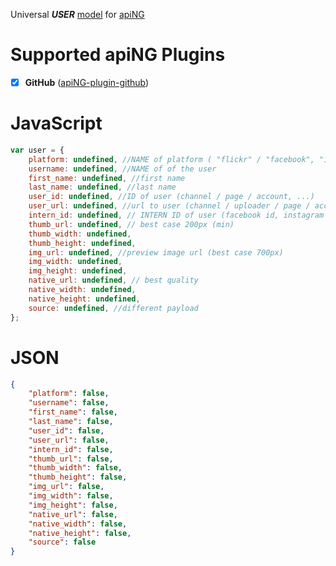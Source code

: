 Universal **_USER_** [model](https://aping.readme.io/docs/models) for [apiNG](https://github.com/JohnnyTheTank/apiNG)

# Supported apiNG Plugins
- [x] **GitHub** ([apiNG-plugin-github](https://github.com/JohnnyTheTank/apiNG-plugin-github))

# JavaScript
```JavaScript
var user = {
    platform: undefined, //NAME of platform ( "flickr" / "facebook", "instagram" , ...)
    username: undefined, //NAME of of the user
    first_name: undefined, //first name
    last_name: undefined, //last name
    user_id: undefined, //ID of user (channel / page / account, ...)
    user_url: undefined, //url to user (channel / uploader / page / account, ...)
    intern_id: undefined, // INTERN ID of user (facebook id, instagram id, ...)
    thumb_url: undefined, // best case 200px (min)
    thumb_width: undefined,
    thumb_height: undefined,
    img_url: undefined, //preview image url (best case 700px)
    img_width: undefined,
    img_height: undefined,
    native_url: undefined, // best quality
    native_width: undefined,
    native_height: undefined,
    source: undefined, //different payload
};
```

# JSON

```JSON
{
    "platform": false,
    "username": false,
    "first_name": false,
    "last_name": false,
    "user_id": false,
    "user_url": false,
    "intern_id": false,
    "thumb_url": false,
    "thumb_width": false,
    "thumb_height": false,
    "img_url": false,
    "img_width": false,
    "img_height": false,
    "native_url": false,
    "native_width": false,
    "native_height": false,
    "source": false
}
```